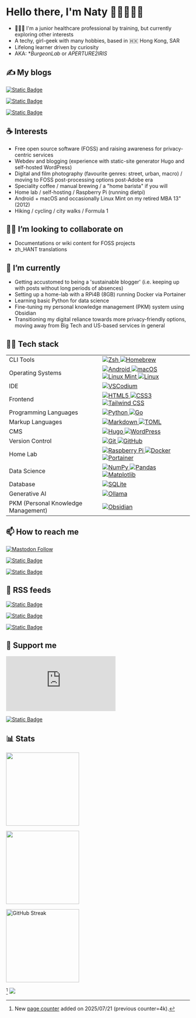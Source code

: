 # Hello there, I'm Naty 👩🏻‍💻👋🏻

  - 👩🏻‍⚕️ I'm a junior healthcare professional by training, but currently exploring other interests
  - A techy, girl-geek with many hobbies, based in 🇭🇰 Hong Kong, SAR
  - Lifelong learner driven by curiosity
  - AKA: **BurgeonLab* or *APERTURE2IRIS*

## ✍️ My blogs

[![Static Badge](https://img.shields.io/badge/BurgeonLab.com-E24613?style=for-the-badge&logo=hugo&logoColor=%23000000&label=tech%20blog&labelColor=%23FFB800)
](https://www.burgeonlab.com)

[![Static Badge](https://img.shields.io/badge/eclecticpassions.net-FA7602?style=for-the-badge&logo=wordpress&logoColor=%23000000&label=General%20blog&labelColor=%238DCBD2)
](https://eclecticpassions.net)

[![Static Badge](https://img.shields.io/badge/aperture2iris.com-93A1B6?style=for-the-badge&logo=hugo&logoColor=%23000000&label=Photography%20blog&labelColor=%23ff9b6d)
](https://aperture2iris.com)

## ☕ Interests
  - Free open source software (FOSS) and raising awareness for privacy-centric services
  - Webdev and blogging (experience with static-site generator Hugo and self-hosted WordPress)
  - Digital and film photography (favourite genres: street, urban, macro) / moving to FOSS post-processing options post-Adobe era
  - Speciality coffee / manual brewing / a "home barista" if you will
  - Home lab / self-hosting / Raspberry Pi (running dietpi)
  - Android + macOS and occasionally Linux Mint on my retired MBA 13" (2012)
  - Hiking / cycling / city walks / Formula 1

## 🤜🤛 I’m looking to collaborate on

  - Documentations or wiki content for FOSS projects
  - zh_HANT translations
  
## 🌱 I’m currently
  -  Getting accustomed to being a 'sustainable blogger' (i.e. keeping up with posts without long periods of absences)
  -  Setting up a home-lab with a RPi4B (8GB) running Docker via Portainer
  -  Learning basic Python for data science
  -  Fine-tuning my personal knowledge management (PKM) system using Obsidian
  -  Transitioning my digital reliance towards more privacy-friendly options, moving away from Big Tech and US-based services in general

## 👩‍💻 Tech stack

<table class="techstack">
  <tbody>
  <tr>
      <td>CLI Tools</td>
      <td class="icon-row">
        <a href="https://zsh.sourceforge.io/" aria-label="Zsh">
          <img src="https://img.shields.io/badge/zsh-%234e89ff.svg?style=for-the-badge&logo=zsh&logoColor=white" alt="Zsh">
        </a>
        <a href="https://brew.sh/" aria-label="Homebrew">
          <img src="https://img.shields.io/badge/homebrew-BE862D?style=for-the-badge&logo=homebrew&logoColor=white" alt="Homebrew">
        </a>
      </td>
  </tr>
  <tr>
    <td>Operating Systems</td>
    <td class="icon-row">
      <a href="https://en.wikipedia.org/wiki/Android_(operating_system)" aria-label="Android">
        <img src="https://img.shields.io/badge/android-%233DDC84.svg?style=for-the-badge&logo=android&logoColor=white" alt="Android">
      </a>
      <a href="https://en.wikipedia.org/wiki/MacOS" aria-label="macOS">
        <img src="https://img.shields.io/badge/macos-eeeeee?style=for-the-badge&logo=apple&logoColor=black" alt="macOS">
      </a>
      <a href="https://www.linuxmint.com/" aria-label="LinuxMint">
          <img src="https://img.shields.io/badge/Linux%20Mint-87CF3E?style=for-the-badge&logo=Linux%20Mint&logoColor=white" alt="Linux Mint">
      </a>
         <a href="https://kernel.org/" aria-label="Linux">
          <img src="https://img.shields.io/badge/Linux-FCC624?style=for-the-badge&logo=linux&logoColor=black" alt="Linux">
        </a></td>
</tr>
  <tr>
      <td>IDE</td>
      <td class="icon-row">
        <a href="https://vscodium.com/" aria-label="VSCodium">
        <img src="https://img.shields.io/badge/vscodium-2F80ED?style=for-the-badge&logo=vscodium&logoColor=white" alt="VSCodium">
      </a>
        </td>
  </tr>
  <tr>
    <td>Frontend</td>
    <td class="icon-row">
      <a href="https://html.spec.whatwg.org/multipage/" aria-label="HTML5">
          <img src="https://img.shields.io/badge/html5-%23E34F26.svg?style=for-the-badge&logo=html5&logoColor=white" alt = "HTML5">
          </a>
          <a href="https://www.w3.org/TR/css/#css" aria-label="CSS">
          <img src="https://img.shields.io/badge/css3-%231572B6.svg?style=for-the-badge&logo=css3&logoColor=white" alt="CSS3">
          </a>
          <a href="https://tailwindcss.com/" aria-label="Tailwind CSS">
          <img src="https://img.shields.io/badge/tailwindcss-%2338B2AC.svg?style=for-the-badge&logo=tailwind-css&logoColor=white" alt="Tailwind CSS">
          </a>
        </td>
</tr><tr>
  <td>Programming Languages</td>
  <td class="icon-row">
    <a href="https://www.python.org/" aria-label="Python">
        <img src="https://img.shields.io/badge/python-3670A0?style=for-the-badge&logo=python&logoColor=ffdd54" alt="Python">
    </a>
    <a href="https://go.dev/" aria-label="Go">
        <img src="https://img.shields.io/badge/go-%2300ADD8.svg?style=for-the-badge&logo=go&logoColor=white" alt="Go">
    </a>
  </td>
</tr>
<tr>
  <td>Markup Languages</td>
  <td class="icon-row">
    <a href="https://en.wikipedia.org/wiki/Markdown" aria-label="Markdown">
    <img src="https://img.shields.io/badge/markdown-167DAD?style=for-the-badge&logo=markdown&logoColor=white" alt="Markdown">
    </a>
    <a href="https://toml.io/en/" aria-label="TOML">
       <img src="https://img.shields.io/badge/toml-9C4221?style=for-the-badge&logo=toml&logoColor=white" alt="TOML">
    </a>
      </td>
</tr>
  <tr>
      <td>CMS</td>
      <td class="icon-row">
        <a href="https://gohugo.io/" aria-label="Hugo">
        <img src="https://img.shields.io/badge/hugo-FF4088?style=for-the-badge&logo=hugo&logoColor=white" alt="Hugo">
        </a>
        <a href="https://wordpress.org/" aria-label="WordPress">
          <img src="https://img.shields.io/badge/WordPress-%23117AC9.svg?style=for-the-badge&logo=WordPress&logoColor=white" alt="WordPress">
        </td>
  </tr>
  <tr>
      <td>Version Control</td>
      <td class="icon-row">
        <a href="https://git-scm.com/" aria-label="Git">
        <img src="https://img.shields.io/badge/git-%23F05033.svg?style=for-the-badge&logo=git&logoColor=white" alt="Git">
        </a>
        <a href="https://github.com/" aria-label="GitHub">
        <img src="https://img.shields.io/badge/github-2b2b2b?style=for-the-badge&logo=github&logoColor=white" alt="GitHub">
        </a>
      </td>
  </tr>
  <tr>
    <td>Home Lab</td>
    <td class="icon-row">
      <a href="https://www.raspberrypi.com/" aria-label="Raspberry Pi">
        <img src="https://img.shields.io/badge/-Raspberry_Pi-C51A4A?style=for-the-badge&logo=Raspberry-Pi" alt="Raspberry Pi">
        </a>
      <a href="https://docs.docker.com/get-started/" aria-label="Docker">
        <img src="https://img.shields.io/badge/docker-%230db7ed.svg?style=for-the-badge&logo=docker&logoColor=white" alt="Docker">
        </a>
      <a href="https://portal.portainer.io/knowledge/" aria-label="Portainer">
        <img src="https://img.shields.io/badge/portainer-C080FF?style=for-the-badge&logo=portainer&logoColor=white" alt="Portainer">
      </a>
</tr>
<tr>
    <td>Data Science</td>
    <td class="icon-row">
      <a href="https://numpy.org/" aria-label="NumPy">
        <img src="https://img.shields.io/badge/numpy-%23013243.svg?style=for-the-badge&logo=numpy&logoColor=white" alt="NumPy">
        </a>
      <a href="https://pandas.pydata.org/" aria-label="pandas">
        <img src="https://img.shields.io/badge/pandas-%23150458.svg?style=for-the-badge&logo=pandas&logoColor=white" alt="Pandas">
        </a>
        <a href="https://matplotlib.org/" aria-label="Matplotlib">
        <img src="https://img.shields.io/badge/Matplotlib-%23ffffff.svg?style=for-the-badge&logo=Matplotlib&logoColor=black" alt="Matplotlib">
        </a></td>
</tr>
<tr>
    <td>Database</td>
    <td class="icon-row">
      <a href="https://sqlite.org/index.html" aria-label="SQLite">
        <img src="https://img.shields.io/badge/sqlite-%2307405e.svg?style=for-the-badge&logo=sqlite&logoColor=white" alt="SQLite">
        </a>
    </td>
</tr>
<tr>
    <td>Generative AI</td>
    <td class="icon-row">
      <a href="https://ollama.com/" aria-label="Ollama">
        <img src="https://img.shields.io/badge/ollama-1B1B1D?style=for-the-badge&logo=ollama&logoColor=white" alt="Ollama">
      </a>
    </td>
</tr>
<tr>
  <td>PKM (Personal Knowledge Management)</td>
  <td class="icon-row">
    <a href="https://obsidian.md/" aria-label="Obsidian">
        <img src="https://img.shields.io/badge/Obsidian-%23483699.svg?style=for-the-badge&logo=obsidian&logoColor=white" alt="Obsidian">
    </a>
  </td>
</tr>
  </tbody>
</table>

## 📫 How to reach me
[![Mastodon Follow](https://img.shields.io/mastodon/follow/110631569439879798?domain=fosstodon.org&style=for-the-badge&logo=mastodon&logoColor=%234A9AA5&labelColor=20202C&color=FB7402&link=https%3A%2F%2Ffosstodon.org%2F%40eclecticpassions)](https://fosstodon.org/@eclecticpassions)

[![Static Badge](https://img.shields.io/badge/follow-me?style=for-the-badge&logo=instagram&label=Instagram&labelColor=%2320202C&color=%23E43F5F&link=https%3A%2F%2Fwww.instagram.com%2Feclecticpassions)](https://www.instagram.com/eclecticpassions/)

[![Static Badge](https://img.shields.io/badge/chat-chat?style=for-the-badge&logo=matrix&label=Matrix&labelColor=%2320202C&color=%230DBF97&link=https%3A%2F%2Fmatrix.to%2F%23%2F%40burgeon%3Atchncs.de)](https://matrix.to/#/@burgeon:tchncs.de)

## 🔔 RSS feeds

[![Static Badge](https://img.shields.io/badge/Subscribe_to_eclecticpassions.net-RSS-orange?style=for-the-badge&logo=RSS&logoColor=%23FE7D37)](https://eclecticpassions.net/feed)

[![Static Badge](https://img.shields.io/badge/Subscribe_to_burgeonlab.com-RSS-orange?style=for-the-badge&logo=RSS&logoColor=%23FE7D37)](https://www.burgeonlab.com/index.xml)

[![Static Badge](https://img.shields.io/badge/Subscribe_to_aperture2iris.com-RSS-orange?style=for-the-badge&logo=RSS&logoColor=%23FE7D37)](https://aperture2iris.com/index.xml)


## 🎁 Support me

[![Liberapay receiving](https://img.shields.io/liberapay/receives/Naty.S?style=for-the-badge&logo=liberapay)](https://liberapay.com/~1860582/)

[![Static Badge](https://img.shields.io/badge/donate-Ko_fi?style=for-the-badge&logo=kofi&logoColor=%23ffffff&label=Buy%20me%20a%20coffee&labelColor=%23FF6433&color=%23ffffff)](https://ko-fi.com/eclecticpassions)

## 📊 Stats

<p align="left">
  <a href="[https://github.com/LordDashMe/github-contribution-stats](https://github.com/anuraghazra/github-readme-stats)/">
    <img height=200 align="center" src="https://github-readme-stats.vercel.app/api?username=eclecticpassions&show_icons=true&hide=stars&show=prs_merged,prs_merged_percentage&theme=vue&hide_rank=true" />
  </a>
</p>
<p align="left">
  <a href="https://github.com/anuraghazra/github-readme-stats">
      <img height=200 align="center" src="https://github-readme-stats.vercel.app/api/top-langs/?username=eclecticpassions&theme=swift&show_icons=true&hide_border=true" />
  </a>
</p>
<p align="left">
  <a href="https://git.io/streak-stats">
    <img height=200 align="center" src="https://github-readme-streak-stats-eight.vercel.app/?user=eclecticpassions&theme=vue&hide_border=true&border_radius=5&date_format=%5BY%20%5DM%20j" alt="GitHub Streak" />
  </a>
</p>

[^1] ![](https://komarev.com/ghpvc/?username=eclecticpassions)

[^1]: New [page counter](https://github.com/antonkomarev/github-profile-views-counter) added on 2025/07/21 (previous counter=4k).

<!--
**eclecticpassions/eclecticpassions** is a ✨ _special_ ✨ repository because its `README.md` (this file) appears on your GitHub profile. Here are some ideas to get you started:

- 🔭 I’m currently working on ...
- 🤔 I’m looking for help with ...
- ⚡ Fun fact: ...
- 💬 Ask me about 

https://github.com/Ileriayo/markdown-badges
-->
